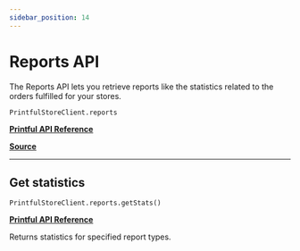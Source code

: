 ```yaml
---
sidebar_position: 14
---
```


# Reports API

The Reports API lets you retrieve reports like the statistics related to the orders fulfilled for your stores.

`PrintfulStoreClient.reports`

[**Printful API Reference**](https://developers.printful.com/docs/?_gl=1*1sbmfdi*_ga*NDMzMTM2Mjk0LjE2ODcyMzU3MDc.*_ga_EZ4XVRL864*MTY4ODc3OTM1NC4xMi4xLjE2ODg3ODEwMzYuMTAuMC4w#tag/Reports-API)

[**Source**](https://github.com/artT14/printful-sdk-js/blob/main/src/lib/reports.ts)

---

## Get statistics

`PrintfulStoreClient.reports.getStats()`

[**Printful API Reference**](https://developers.printful.com/docs/?_gl=1*1sbmfdi*_ga*NDMzMTM2Mjk0LjE2ODcyMzU3MDc.*_ga_EZ4XVRL864*MTY4ODc3OTM1NC4xMi4xLjE2ODg3ODEwMzYuMTAuMC4w#operation/getStatistics)

Returns statistics for specified report types.